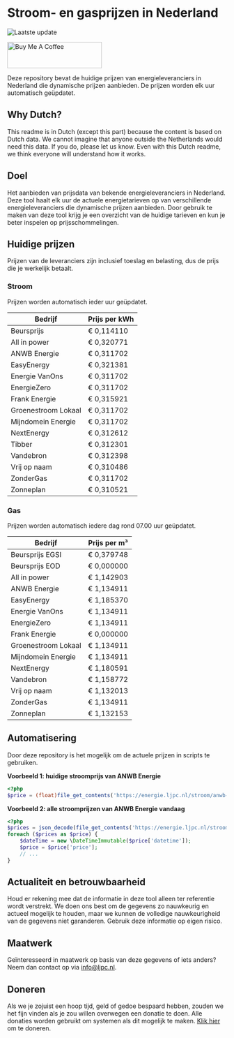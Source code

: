 # Stroom- en gasprijzen in Nederland

![Laatste update](https://img.shields.io/badge/laatste%20update-2023--12--11%2020%3A00%20CET-brightgreen)

<a href="https://www.buymeacoffee.com/Lars-" target="_blank"><img src="https://cdn.buymeacoffee.com/buttons/v2/default-orange.png" alt="Buy Me A Coffee" height="60" style="height: 60px !important;width: 217px !important;" ></a>

Deze repository bevat de huidige prijzen van energieleveranciers in Nederland die dynamische prijzen aanbieden. De prijzen worden elk uur automatisch geüpdatet.

## Why Dutch?

This readme is in Dutch (except this part) because the content is based on Dutch data. We cannot imagine that anyone outside the Netherlands would need this data. If you do, please let us know. Even with this Dutch readme, we think
everyone will understand how it works.

## Doel

Het aanbieden van prijsdata van bekende energieleveranciers in Nederland. Deze tool haalt elk uur de actuele energietarieven op van verschillende energieleveranciers die dynamische prijzen aanbieden. Door gebruik te maken van deze tool
krijg je een overzicht van de huidige tarieven en kun je beter inspelen op prijsschommelingen.

## Huidige prijzen

Prijzen van de leveranciers zijn inclusief toeslag en belasting, dus de prijs die je werkelijk betaalt.

### Stroom

Prijzen worden automatisch ieder uur geüpdatet.

 Bedrijf | Prijs per kWh 
---------|---------------
Beursprijs | € 0,114110
All in power | € 0,320771
ANWB Energie | € 0,311702
EasyEnergy | € 0,321381
Energie VanOns | € 0,311702
EnergieZero | € 0,311702
Frank Energie | € 0,315921
Groenestroom Lokaal | € 0,311702
Mijndomein Energie | € 0,311702
NextEnergy | € 0,312612
Tibber | € 0,312301
Vandebron | € 0,312398
Vrij op naam | € 0,310486
ZonderGas | € 0,311702
Zonneplan | € 0,310521


### Gas

Prijzen worden automatisch iedere dag rond 07.00 uur geüpdatet.

 Bedrijf | Prijs per m³ 
---------|--------------
Beursprijs EGSI | € 0,379748
Beursprijs EOD | € 0,000000
All in power | € 1,142903
ANWB Energie | € 1,134911
EasyEnergy | € 1,185370
Energie VanOns | € 1,134911
EnergieZero | € 1,134911
Frank Energie | € 0,000000
Groenestroom Lokaal | € 1,134911
Mijndomein Energie | € 1,134911
NextEnergy | € 1,180591
Vandebron | € 1,158772
Vrij op naam | € 1,132013
ZonderGas | € 1,134911
Zonneplan | € 1,132153


## Automatisering

Door deze repository is het mogelijk om de actuele prijzen in scripts te gebruiken.

**Voorbeeld 1: huidige stroomprijs van ANWB Energie**

```php
<?php
$price = (float)file_get_contents('https://energie.ljpc.nl/stroom/anwb-energie-nu.txt');

```

**Voorbeeld 2: alle stroomprijzen van ANWB Energie vandaag**

```php
<?php
$prices = json_decode(file_get_contents('https://energie.ljpc.nl/stroom/all-in-power-vandaag.json'),true);
foreach ($prices as $price) {
    $dateTime = new \DateTimeImmutable($price['datetime']);
    $price = $price['price'];
    // ...
}
```

## Actualiteit en betrouwbaarheid

Houd er rekening mee dat de informatie in deze tool alleen ter referentie wordt verstrekt. We doen ons best om de gegevens zo nauwkeurig en actueel mogelijk te houden, maar we kunnen de volledige nauwkeurigheid van de gegevens niet
garanderen. Gebruik deze informatie op eigen risico.

## Maatwerk

Geïnteresseerd in maatwerk op basis van deze gegevens of iets anders? Neem dan contact op
via [info@ljpc.nl](mailto:info@ljpc.nl?subject=Energie%20prijzen).

## Doneren

Als we je zojuist een hoop tijd, geld of gedoe bespaard hebben, zouden we het fijn vinden als je zou willen overwegen een
donatie te doen. Alle donaties worden gebruikt om systemen als dit mogelijk te
maken. [Klik hier](https://www.buymeacoffee.com/Lars-) om te doneren.
